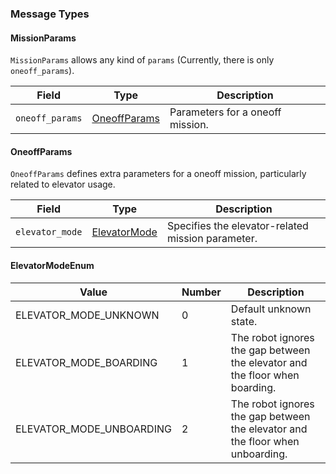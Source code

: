 ### Message Types

#### MissionParams
`MissionParams` allows any kind of `params` (Currently, there is only `oneoff_params`).

| Field          | Type                      | Description |
|----------------|---------------------------|-------------|
| `oneoff_params` | [OneoffParams](#oneoffparams) | Parameters for a oneoff mission. |

#### OneoffParams
`OneoffParams` defines extra parameters for a oneoff mission, particularly related to elevator usage.

| Field          | Type                          | Description |
|----------------|-------------------------------|-------------|
| `elevator_mode`| [ElevatorMode](#elevatormodeenum) | Specifies the elevator-related mission parameter. |

#### ElevatorModeEnum
| Value                          | Number | Description |
|--------------------------------|--------|-------------|
| ELEVATOR_MODE_UNKNOWN        | 0      | Default unknown state. |
| ELEVATOR_MODE_BOARDING       | 1      | The robot ignores the gap between the elevator and the floor when boarding. |
| ELEVATOR_MODE_UNBOARDING     | 2      | The robot ignores the gap between the elevator and the floor when unboarding. |
